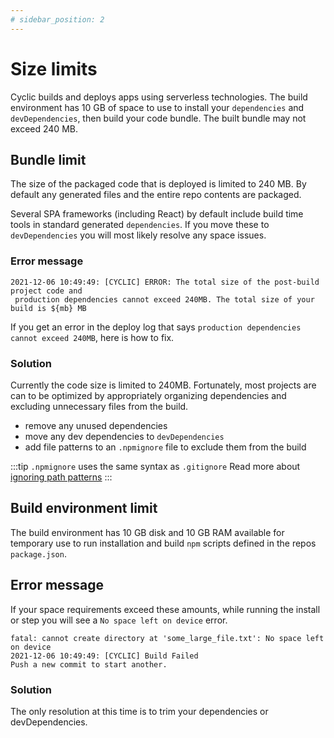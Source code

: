 ```yaml
---
# sidebar_position: 2
---
```


# Size limits

Cyclic builds and deploys apps using serverless technologies. The build environment has 10 GB of space to use to install your `dependencies` and `devDependencies`, then build your code bundle. 
The built bundle may not exceed 240 MB.

## Bundle limit
The size of the packaged code that is deployed is limited to 240 MB. By default any generated files and the entire repo contents are packaged. 

Several SPA frameworks (including React) by default include build time tools in standard generated `dependencies`. If you move these to `devDependencies` you will most likely resolve any space issues.

### Error message

```code
2021-12-06 10:49:49: [CYCLIC] ERROR: The total size of the post-build project code and
 production dependencies cannot exceed 240MB. The total size of your build is ${mb} MB
```

If you get an error in the deploy log that says `production dependencies cannot exceed 240MB`, here is how to fix.

### Solution
Currently the code size is limited to 240MB. Fortunately, most projects are can to be optimized by appropriately organizing dependencies and excluding unnecessary files from the build. 
- remove any unused dependencies
- move any dev dependencies to `devDependencies`
- add file patterns to an `.npmignore` file to exclude them from the build

:::tip  `.npmignore` uses the same syntax as `.gitignore`
Read more about <a href="https://www.atlassian.com/git/tutorials/saving-changes/gitignore" target="_blank">ignoring path patterns</a>
:::

## Build environment limit
The build environment has 10 GB disk and 10 GB RAM available for temporary use to run installation and build `npm` scripts defined in the repos `package.json`.
## Error message
If your space requirements exceed these amounts, while running the install or step you will see a `No space left on device` error.

```code
fatal: cannot create directory at 'some_large_file.txt': No space left on device
2021-12-06 10:49:49: [CYCLIC] Build Failed
Push a new commit to start another.
```

### Solution
The only resolution at this time is to trim your dependencies or devDependencies.




